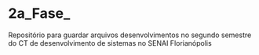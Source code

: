# 2a_Fase_
Repositório para guardar arquivos  desenvolvimentos no segundo semestre do CT de desenvolvimento de sistemas no SENAI Florianópolis
